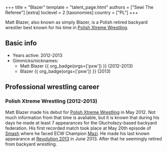 +++
title = "Blazer"
template = "talent_page.html"
authors = ["Sewi The Referee"]
[extra]
toclevel = 2
[taxonomies]
country = ["PL"]
+++

Matt Blazer, also known as simply Blazer, is a Polish retired backyard wrestler best known for his time in [Polish Xtreme Wrestling](@/o/pxw.md).

## Basic info

* Years active: 2012-2013
* Gimmicks/nicknames:
  - Matt Blazer {{ org_badge(orgs=['pxw']) }} (2012-2013)
  - Blazer {{ org_badge(orgs=['pxw']) }} (2013)

## Professional wrestling career

### Polish Xtreme Wrestling (2012-2013)

Matt Blazer made his debut for [Polish Xtreme Wrestling](@/o/pxw.md) in May 2012. Not much information from that time is avaliable, but it is known that during his days he made at least 7 appearances for the Głuchołazy-based backyard federation. His first recorded match took place at May 20th episode of [Smash](@/e/pxw/2012-05-20-pxw-smash.md) where he faced ECW Champion [Mazi](@/w/mazi.md). He made his last known appearance at [Revolution 2013](content/e/pxw/2013-06-23-pxw-revolution-2013.md) in June 2013. After that he seemingly retired from backyard wrestling.
